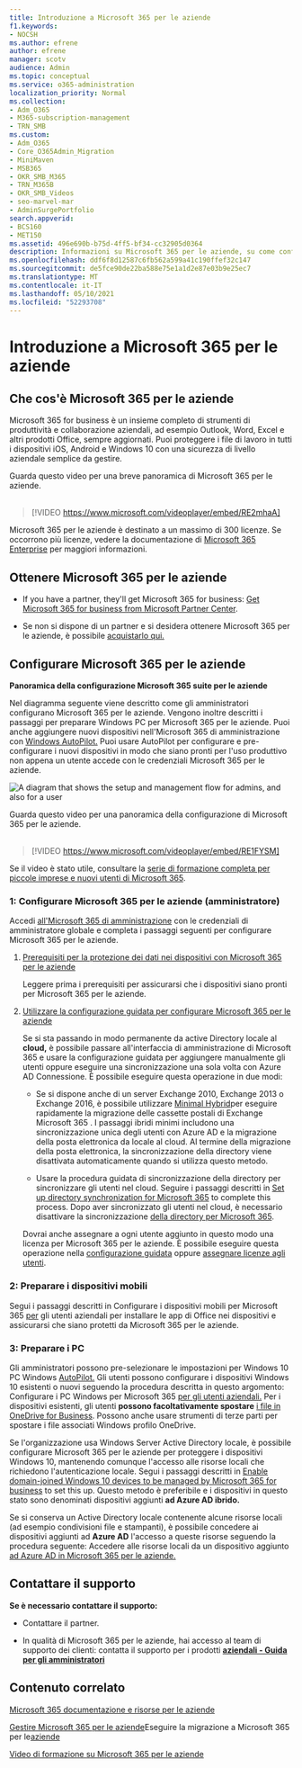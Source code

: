 ```yaml
---
title: Introduzione a Microsoft 365 per le aziende
f1.keywords:
- NOCSH
ms.author: efrene
author: efrene
manager: scotv
audience: Admin
ms.topic: conceptual
ms.service: o365-administration
localization_priority: Normal
ms.collection:
- Adm_O365
- M365-subscription-management
- TRN_SMB
ms.custom:
- Adm_O365
- Core_O365Admin_Migration
- MiniMaven
- MSB365
- OKR_SMB_M365
- TRN_M365B
- OKR_SMB_Videos
- seo-marvel-mar
- AdminSurgePortfolio
search.appverid:
- BCS160
- MET150
ms.assetid: 496e690b-b75d-4ff5-bf34-cc32905d0364
description: Informazioni su Microsoft 365 per le aziende, su come configurarlo e su come preparare i dispositivi e i PC degli utenti per assicurarsi che siano protetti da Microsoft 365 per le aziende.
ms.openlocfilehash: ddf6f8d12587c6fb562a599a41c190ffef32c147
ms.sourcegitcommit: de5fce90de22ba588e75e1a1d2e87e03b9e25ec7
ms.translationtype: MT
ms.contentlocale: it-IT
ms.lasthandoff: 05/10/2021
ms.locfileid: "52293708"
---
```

# <a name="get-started-with-microsoft-365-for-business"></a>Introduzione a Microsoft 365 per le aziende

## <a name="what-is-microsoft-365-for-business"></a>Che cos'è Microsoft 365 per le aziende

Microsoft 365 for business è un insieme completo di strumenti di produttività e collaborazione aziendali, ad esempio Outlook, Word, Excel e altri prodotti Office, sempre aggiornati. Puoi proteggere i file di lavoro in tutti i dispositivi iOS, Android e Windows 10 con una sicurezza di livello aziendale semplice da gestire.

Guarda questo video per una breve panoramica di Microsoft 365 per le aziende.<br><br>

> [!VIDEO https://www.microsoft.com/videoplayer/embed/RE2mhaA] 
  
Microsoft 365 per le aziende è destinato a un massimo di 300 licenze. Se occorrono più licenze, vedere la documentazione di [Microsoft 365 Enterprise](../enterprise/index.yml) per maggiori informazioni. 
  
## <a name="get-microsoft-365-for-business"></a>Ottenere Microsoft 365 per le aziende

- If you have a partner, they'll get Microsoft 365 for business: [Get Microsoft 365 for business from Microsoft Partner Center](get-microsoft-365-business.md).
    
- Se non si dispone di un partner e si desidera ottenere Microsoft 365 per le aziende, è possibile [acquistarlo qui.](https://www.microsoft.com/microsoft-365/business)
    
## <a name="set-up-microsoft-365-for-business"></a>Configurare Microsoft 365 per le aziende

 **Panoramica della configurazione Microsoft 365 suite per le aziende**
  
Nel diagramma seguente viene descritto come gli amministratori configurano Microsoft 365 per le aziende. Vengono inoltre descritti i passaggi per preparare Windows PC per Microsoft 365 per le aziende. Puoi anche aggiungere nuovi dispositivi nell'Microsoft 365 di amministrazione con [Windows AutoPilot.](add-autopilot-devices-and-profile.md) Puoi usare AutoPilot per configurare e pre-configurare i nuovi dispositivi in modo che siano pronti per l'uso produttivo non appena un utente accede con le credenziali Microsoft 365 per le aziende.
  
![A diagram that shows the setup and management flow for admins, and also for a user](../media/249f81fc-7e79-44c7-8425-3a0b7b651c3b.png)

Guarda questo video per una panoramica della configurazione di Microsoft 365 per le aziende.<br><br>

> [!VIDEO https://www.microsoft.com/videoplayer/embed/RE1FYSM] 

Se il video è stato utile, consultare la [serie di formazione completa per piccole imprese e nuovi utenti di Microsoft 365](../business-video/index.yml).

  
### <a name="1-set-up-microsoft-365-for-business-admin"></a>1: Configurare Microsoft 365 per le aziende (amministratore)

Accedi [all'Microsoft 365 di amministrazione](https://portal.office.com/adminportal/home) con le credenziali di amministratore globale e completa i passaggi seguenti per configurare Microsoft 365 per le aziende. 
  
1. [Prerequisiti per la protezione dei dati nei dispositivi con Microsoft 365 per le aziende](pre-requisites-for-data-protection.md)
    
    Leggere prima i prerequisiti per assicurarsi che i dispositivi siano pronti per Microsoft 365 per le aziende.
    
2. [Utilizzare la configurazione guidata per configurare Microsoft 365 per le aziende](set-up.md)
    
    Se si sta passando in modo permanente da active Directory locale al **cloud,** è possibile passare all'interfaccia di amministrazione di Microsoft 365 e usare la configurazione guidata per aggiungere manualmente gli utenti oppure eseguire una sincronizzazione una sola volta con Azure AD Connessione. È possibile eseguire questa operazione in due modi: 
    
    - Se si dispone anche di un server Exchange 2010, Exchange 2013 o Exchange 2016, è possibile utilizzare [Minimal Hybrid](/Exchange/mailbox-migration/use-minimal-hybrid-to-quickly-migrate)per eseguire rapidamente la migrazione delle cassette postali di Exchange Microsoft 365 . I passaggi ibridi minimi includono una sincronizzazione unica degli utenti con Azure AD e la migrazione della posta elettronica da locale al cloud. Al termine della migrazione della posta elettronica, la sincronizzazione della directory viene disattivata automaticamente quando si utilizza questo metodo.
    
    - Usare la procedura guidata di sincronizzazione della directory per sincronizzare gli utenti nel cloud. Seguire i passaggi descritti in [Set up directory synchronization for Microsoft 365](../enterprise/set-up-directory-synchronization.md) to complete this process. Dopo aver sincronizzato gli utenti nel cloud, è necessario disattivare la sincronizzazione [della directory per Microsoft 365](../enterprise/turn-off-directory-synchronization.md).
    
    Dovrai anche assegnare a ogni utente aggiunto in questo modo una licenza per Microsoft 365 per le aziende. È possibile eseguire questa operazione nella [configurazione guidata](set-up.md) oppure [assegnare licenze agli utenti](../admin/manage/assign-licenses-to-users.md).
    
### <a name="2-prepare-mobile-devices"></a>2: Preparare i dispositivi mobili

Segui i passaggi descritti in Configurare i dispositivi mobili per Microsoft 365 [per](set-up-mobile-devices.md) gli utenti aziendali per installare le app di Office nei dispositivi e assicurarsi che siano protetti da Microsoft 365 per le aziende. 
  
### <a name="3-prepare-pcs"></a>3: Preparare i PC

Gli amministratori possono pre-selezionare le impostazioni per Windows 10 PC Windows [AutoPilot.](add-autopilot-devices-and-profile.md) Gli utenti possono configurare i dispositivi Windows 10 esistenti o nuovi seguendo la procedura descritta in questo argomento: Configurare i PC Windows per Microsoft 365 [per gli utenti aziendali.](set-up-windows-devices.md) Per i dispositivi esistenti, gli utenti **possono facoltativamente spostare** [i file in OneDrive for Business](move-files-to-onedrive.md). Possono anche usare strumenti di terze parti per spostare i file associati Windows profilo OneDrive.
  
Se l'organizzazione usa Windows Server Active Directory locale, è possibile configurare Microsoft 365 per le aziende per proteggere i dispositivi Windows 10, mantenendo comunque l'accesso alle risorse locali che richiedono l'autenticazione locale. Segui i passaggi descritti in [Enable domain-joined Windows 10 devices to be managed by Microsoft 365 for business](manage-windows-devices.md) to set this up. Questo metodo è preferibile e i dispositivi in questo stato sono denominati dispositivi aggiunti **ad Azure AD ibrido.** 
  
Se si conserva un Active Directory locale contenente alcune risorse locali (ad esempio condivisioni file e stampanti), è possibile concedere ai dispositivi aggiunti ad **Azure AD** l'accesso a queste risorse seguendo la procedura seguente: Accedere alle risorse locali da un dispositivo aggiunto [ad Azure AD in Microsoft 365 per le aziende.](access-resources.md)
  
  
## <a name="contact-support"></a>Contattare il supporto

 **Se è necessario contattare il supporto:**
  
- Contattare il partner.
    
- In qualità di Microsoft 365 per le aziende, hai accesso al team di supporto dei clienti: contatta il supporto per i prodotti **[aziendali - Guida per gli amministratori](../business-video/get-help-support.md)**
    
## <a name="related-content"></a>Contenuto correlato

[Microsoft 365 documentazione e risorse per le aziende](./index.yml)
  
[Gestire Microsoft 365 per le aziende](manage.md)Eseguire la migrazione a Microsoft 365 per le[aziende](migrate-to-microsoft-365-business.md)

[Video di formazione su Microsoft 365 per le aziende](../business-video/index.yml)